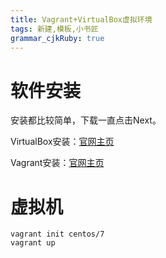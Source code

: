 ```yaml
---
title: Vagrant+VirtualBox虚拟环境
tags: 新建,模板,小书匠
grammar_cjkRuby: true
---
```



# 软件安装

安装都比较简单，下载一直点击Next。

VirtualBox安装：[官网主页](https://www.virtualbox.org/)

Vagrant安装：[官网主页](https://www.vagrantup.com/)

# 虚拟机

``` shell
vagrant init centos/7
vagrant up

```